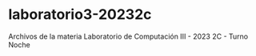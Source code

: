 # laboratorio3-20232c
Archivos de la materia Laboratorio de Computación III - 2023 2C - Turno Noche
